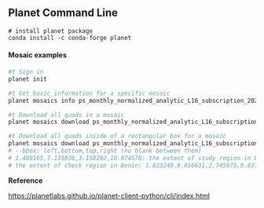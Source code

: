 ## Planet Command Line

```
# install planet package
conda install -c conda-forge planet
```

#### Mosaic examples

```python
#t Sign in
planet init

#t Get basic information for a specific mosaic
planet mosaics info ps_monthly_normalized_analytic_L16_subscription_2021_06_mosaic

#t Download all quads in a mosaic
planet mosaics download ps_monthly_normalized_analytic_L16_subscription_2021_06_mosaic

#t Download all quads inside of a rectangular box for a mosaic
planet mosaics download ps_monthly_normalized_analytic_L16_subscription_2021_06_mosaic --bbox=1.400165,7.135936,3.158292,10.074570 --dest /scratch.global/yin00406/planet_cashew/202106
# --bbox: left,bottom,top,right (no blank between them)
# 1.400165,7.135936,3.158292,10.074570: the extent of study region in Benin
# the extent of check region in Benin: 1.823249,9.016631,2.745975,9.837525

```

**Reference**

https://planetlabs.github.io/planet-client-python/cli/index.html
